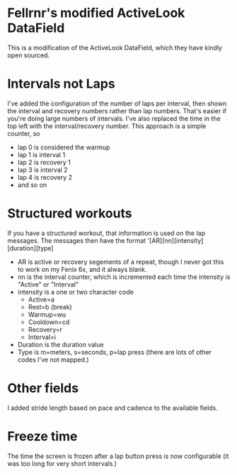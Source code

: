 # Fellrnr's modified ActiveLook DataField 

This is a modification of the ActiveLook DataField, which they have kindly open sourced. 

# Intervals not Laps
I've added the configuration of the number of laps per interval, then shown the interval and recovery numbers rather than lap numbers. That's easier if you're doing large numbers of intervals. I've also replaced the time in the top left with the interval/recovery number. This approach is a simple counter, so 
- lap 0 is considered the warmup
- lap 1 is interval 1
- lap 2 is recovery 1
- lap 3 is interval 2
- lap 4 is recovery 2
- and so on

# Structured workouts
If you have a structured workout, that information is used on the lap messages. The messages then have the format
'[AR][nn][intensity][duration][type]

- AR is active or recovery segements of a repeat, though I never got this to work on my Fenix 6x, and it always blank.
- nn is the interval counter, which is incremented each time the intensity is "Active" or "Interval"
- intensity is a one or two character code
  - Active=a
  - Rest=b (break)
  - Warmup=wu
  - Cooldown=cd
  - Recovery=r
  - Interval=i
- Duration is the duration value
- Type is m=meters, s=seconds, p=lap press (there are lots of other codes I've not mapped.)

# Other fields
I added stride length based on pace and cadence to the available fields. 

# Freeze time
The time the screen is frozen after a lap button press is now configurable (it was too long for very short intervals.)
